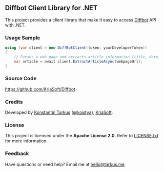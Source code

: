## Diffbot Client Library for .NET

This project provides a client library that make it easy to access [Diffbot](http://www.diffbot.com) API with .NET.

### Usage Sample

```csharp
using (var client = new DiffBotClient(token: yourDeveloperToken))
{
    // Parses a web page and extracts article information (title, date, author, preview image etc.)
    var article = await client.ExtractArticleAsync(webpageUrl);
}
```

### Source Code

https://github.com/KriaSoft/Diffbot

### Credits

Developed by [Konstantin Tarkus](http://tarkus.me) ([@koistya](https://angel.co/koistya)), [KriaSoft](http://www.kriasoft.com).

### License

This project is licensed under the **Apache License 2.0**. Refer to
[LICENSE.txt](https://github.com/KriaSoft/Diffbot/blob/master/LICENSE.txt) for more information.

### Feedback

Have questions or need help? Email me at [hello@tarkus.me](mailto:hello@tarkus.me?title=DIffbot+on+GitHub).